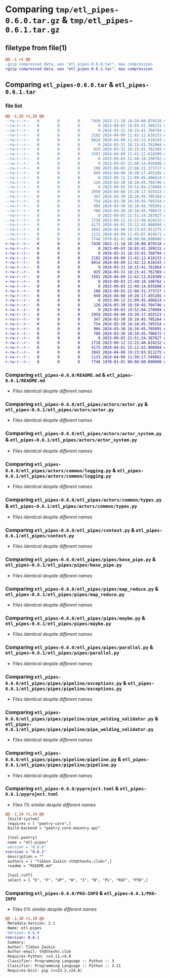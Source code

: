 # Comparing `tmp/etl_pipes-0.6.0.tar.gz` & `tmp/etl_pipes-0.6.1.tar.gz`

## filetype from file(1)

```diff
@@ -1 +1 @@
-gzip compressed data, was "etl_pipes-0.6.0.tar", max compression
+gzip compressed data, was "etl_pipes-0.6.1.tar", max compression
```

## Comparing `etl_pipes-0.6.0.tar` & `etl_pipes-0.6.1.tar`

### file list

```diff
@@ -1,26 +1,26 @@
--rw-r--r--   0        0        0     7430 2023-11-18 10:28:00.879518 etl_pipes-0.6.0/README.md
--rw-r--r--   0        0        0        0 2023-09-03 18:03:42.309231 etl_pipes-0.6.0/etl_pipes/__init__.py
--rw-r--r--   0        0        0        0 2024-03-31 18:15:41.760794 etl_pipes-0.6.0/etl_pipes/actors/__init__.py
--rw-r--r--   0        0        0     2102 2024-04-09 11:42:12.618153 etl_pipes-0.6.0/etl_pipes/actors/actor.py
--rw-r--r--   0        0        0     8014 2024-04-09 11:42:12.618243 etl_pipes-0.6.0/etl_pipes/actors/actor_system.py
--rw-r--r--   0        0        0        0 2024-03-31 18:15:41.762064 etl_pipes-0.6.0/etl_pipes/actors/common/__init__.py
--rw-r--r--   0        0        0      829 2024-03-31 18:15:41.762369 etl_pipes-0.6.0/etl_pipes/actors/common/logging.py
--rw-r--r--   0        0        0     1591 2024-04-09 11:42:12.618309 etl_pipes-0.6.0/etl_pipes/actors/common/types.py
--rw-r--r--   0        0        0        0 2023-09-03 21:40:10.190762 etl_pipes-0.6.0/etl_pipes/common/__init__.py
--rw-r--r--   0        0        0        0 2023-09-03 21:40:14.655898 etl_pipes-0.6.0/etl_pipes/common/utils/__init__.py
--rw-r--r--   0        0        0      108 2023-09-03 22:08:31.373727 etl_pipes-0.6.0/etl_pipes/common/utils/type_hints.py
--rw-r--r--   0        0        0      949 2024-04-08 19:20:17.455265 etl_pipes-0.6.0/etl_pipes/context.py
--rw-r--r--   0        0        0        0 2023-09-12 21:09:45.406624 etl_pipes-0.6.0/etl_pipes/domain/__init__.py
--rw-r--r--   0        0        0      126 2024-03-30 18:10:45.704746 etl_pipes-0.6.0/etl_pipes/domain/types.py
--rw-r--r--   0        0        0        0 2023-09-03 19:52:04.178084 etl_pipes-0.6.0/etl_pipes/pipes/__init__.py
--rw-r--r--   0        0        0     2958 2024-04-08 19:20:17.455523 etl_pipes-0.6.0/etl_pipes/pipes/base_pipe.py
--rw-r--r--   0        0        0      347 2024-03-30 18:10:45.705264 etl_pipes-0.6.0/etl_pipes/pipes/broadcast_parallel.py
--rw-r--r--   0        0        0      754 2024-03-30 18:10:45.705554 etl_pipes-0.6.0/etl_pipes/pipes/map_reduce.py
--rw-r--r--   0        0        0      966 2024-03-30 18:10:45.705891 etl_pipes-0.6.0/etl_pipes/pipes/maybe.py
--rw-r--r--   0        0        0      780 2024-03-30 18:10:45.706672 etl_pipes-0.6.0/etl_pipes/pipes/parallel.py
--rw-r--r--   0        0        0        0 2023-09-03 21:51:24.387827 etl_pipes-0.6.0/etl_pipes/pipes/pipeline/__init__.py
--rw-r--r--   0        0        0     1718 2023-09-12 21:22:40.624232 etl_pipes-0.6.0/etl_pipes/pipes/pipeline/exceptions.py
--rw-r--r--   0        0        0     4175 2024-04-01 15:12:43.908804 etl_pipes-0.6.0/etl_pipes/pipes/pipeline/pipe_welding_validator.py
--rw-r--r--   0        0        0     2042 2024-04-08 19:23:03.911275 etl_pipes-0.6.0/etl_pipes/pipes/pipeline/pipeline.py
--rw-r--r--   0        0        0     1133 2024-04-09 11:45:07.819671 etl_pipes-0.6.0/pyproject.toml
--rw-r--r--   0        0        0     7748 1970-01-01 00:00:00.000000 etl_pipes-0.6.0/PKG-INFO
+-rw-r--r--   0        0        0     7430 2023-11-18 10:28:00.879518 etl_pipes-0.6.1/README.md
+-rw-r--r--   0        0        0        0 2023-09-03 18:03:42.309231 etl_pipes-0.6.1/etl_pipes/__init__.py
+-rw-r--r--   0        0        0        0 2024-03-31 18:15:41.760794 etl_pipes-0.6.1/etl_pipes/actors/__init__.py
+-rw-r--r--   0        0        0     2102 2024-04-09 11:42:12.618153 etl_pipes-0.6.1/etl_pipes/actors/actor.py
+-rw-r--r--   0        0        0     8014 2024-04-09 11:42:12.618243 etl_pipes-0.6.1/etl_pipes/actors/actor_system.py
+-rw-r--r--   0        0        0        0 2024-03-31 18:15:41.762064 etl_pipes-0.6.1/etl_pipes/actors/common/__init__.py
+-rw-r--r--   0        0        0      829 2024-03-31 18:15:41.762369 etl_pipes-0.6.1/etl_pipes/actors/common/logging.py
+-rw-r--r--   0        0        0     1591 2024-04-09 11:42:12.618309 etl_pipes-0.6.1/etl_pipes/actors/common/types.py
+-rw-r--r--   0        0        0        0 2023-09-03 21:40:10.190762 etl_pipes-0.6.1/etl_pipes/common/__init__.py
+-rw-r--r--   0        0        0        0 2023-09-03 21:40:14.655898 etl_pipes-0.6.1/etl_pipes/common/utils/__init__.py
+-rw-r--r--   0        0        0      108 2023-09-03 22:08:31.373727 etl_pipes-0.6.1/etl_pipes/common/utils/type_hints.py
+-rw-r--r--   0        0        0      949 2024-04-08 19:20:17.455265 etl_pipes-0.6.1/etl_pipes/context.py
+-rw-r--r--   0        0        0        0 2023-09-12 21:09:45.406624 etl_pipes-0.6.1/etl_pipes/domain/__init__.py
+-rw-r--r--   0        0        0      126 2024-03-30 18:10:45.704746 etl_pipes-0.6.1/etl_pipes/domain/types.py
+-rw-r--r--   0        0        0        0 2023-09-03 19:52:04.178084 etl_pipes-0.6.1/etl_pipes/pipes/__init__.py
+-rw-r--r--   0        0        0     2958 2024-04-08 19:20:17.455523 etl_pipes-0.6.1/etl_pipes/pipes/base_pipe.py
+-rw-r--r--   0        0        0      347 2024-03-30 18:10:45.705264 etl_pipes-0.6.1/etl_pipes/pipes/broadcast_parallel.py
+-rw-r--r--   0        0        0      754 2024-03-30 18:10:45.705554 etl_pipes-0.6.1/etl_pipes/pipes/map_reduce.py
+-rw-r--r--   0        0        0      966 2024-03-30 18:10:45.705891 etl_pipes-0.6.1/etl_pipes/pipes/maybe.py
+-rw-r--r--   0        0        0      780 2024-03-30 18:10:45.706672 etl_pipes-0.6.1/etl_pipes/pipes/parallel.py
+-rw-r--r--   0        0        0        0 2023-09-03 21:51:24.387827 etl_pipes-0.6.1/etl_pipes/pipes/pipeline/__init__.py
+-rw-r--r--   0        0        0     1718 2023-09-12 21:22:40.624232 etl_pipes-0.6.1/etl_pipes/pipes/pipeline/exceptions.py
+-rw-r--r--   0        0        0     4175 2024-04-01 15:12:43.908804 etl_pipes-0.6.1/etl_pipes/pipes/pipeline/pipe_welding_validator.py
+-rw-r--r--   0        0        0     2042 2024-04-08 19:23:03.911275 etl_pipes-0.6.1/etl_pipes/pipes/pipeline/pipeline.py
+-rw-r--r--   0        0        0     1133 2024-04-09 11:50:17.549882 etl_pipes-0.6.1/pyproject.toml
+-rw-r--r--   0        0        0     7748 1970-01-01 00:00:00.000000 etl_pipes-0.6.1/PKG-INFO
```

### Comparing `etl_pipes-0.6.0/README.md` & `etl_pipes-0.6.1/README.md`

 * *Files identical despite different names*

### Comparing `etl_pipes-0.6.0/etl_pipes/actors/actor.py` & `etl_pipes-0.6.1/etl_pipes/actors/actor.py`

 * *Files identical despite different names*

### Comparing `etl_pipes-0.6.0/etl_pipes/actors/actor_system.py` & `etl_pipes-0.6.1/etl_pipes/actors/actor_system.py`

 * *Files identical despite different names*

### Comparing `etl_pipes-0.6.0/etl_pipes/actors/common/logging.py` & `etl_pipes-0.6.1/etl_pipes/actors/common/logging.py`

 * *Files identical despite different names*

### Comparing `etl_pipes-0.6.0/etl_pipes/actors/common/types.py` & `etl_pipes-0.6.1/etl_pipes/actors/common/types.py`

 * *Files identical despite different names*

### Comparing `etl_pipes-0.6.0/etl_pipes/context.py` & `etl_pipes-0.6.1/etl_pipes/context.py`

 * *Files identical despite different names*

### Comparing `etl_pipes-0.6.0/etl_pipes/pipes/base_pipe.py` & `etl_pipes-0.6.1/etl_pipes/pipes/base_pipe.py`

 * *Files identical despite different names*

### Comparing `etl_pipes-0.6.0/etl_pipes/pipes/map_reduce.py` & `etl_pipes-0.6.1/etl_pipes/pipes/map_reduce.py`

 * *Files identical despite different names*

### Comparing `etl_pipes-0.6.0/etl_pipes/pipes/maybe.py` & `etl_pipes-0.6.1/etl_pipes/pipes/maybe.py`

 * *Files identical despite different names*

### Comparing `etl_pipes-0.6.0/etl_pipes/pipes/parallel.py` & `etl_pipes-0.6.1/etl_pipes/pipes/parallel.py`

 * *Files identical despite different names*

### Comparing `etl_pipes-0.6.0/etl_pipes/pipes/pipeline/exceptions.py` & `etl_pipes-0.6.1/etl_pipes/pipes/pipeline/exceptions.py`

 * *Files identical despite different names*

### Comparing `etl_pipes-0.6.0/etl_pipes/pipes/pipeline/pipe_welding_validator.py` & `etl_pipes-0.6.1/etl_pipes/pipes/pipeline/pipe_welding_validator.py`

 * *Files identical despite different names*

### Comparing `etl_pipes-0.6.0/etl_pipes/pipes/pipeline/pipeline.py` & `etl_pipes-0.6.1/etl_pipes/pipes/pipeline/pipeline.py`

 * *Files identical despite different names*

### Comparing `etl_pipes-0.6.0/pyproject.toml` & `etl_pipes-0.6.1/pyproject.toml`

 * *Files 1% similar despite different names*

```diff
@@ -1,14 +1,14 @@
 [build-system]
 requires = [ "poetry-core",]
 build-backend = "poetry.core.masonry.api"
 
 [tool.poetry]
 name = "etl-pipes"
-version = "0.6.0"
+version = "0.6.1"
 description = ""
 authors = [ "Tikhon Zaikin <th@thevhs.club>",]
 readme = "README.md"
 
 [tool.ruff]
 select = [ "E", "F", "UP", "W", "I", "N", "PL", "RUF", "PTH",]
```

### Comparing `etl_pipes-0.6.0/PKG-INFO` & `etl_pipes-0.6.1/PKG-INFO`

 * *Files 0% similar despite different names*

```diff
@@ -1,10 +1,10 @@
 Metadata-Version: 2.1
 Name: etl-pipes
-Version: 0.6.0
+Version: 0.6.1
 Summary: 
 Author: Tikhon Zaikin
 Author-email: th@thevhs.club
 Requires-Python: >=3.11,<4.0
 Classifier: Programming Language :: Python :: 3
 Classifier: Programming Language :: Python :: 3.11
 Requires-Dist: pip (>=23.2,<24.0)
```

